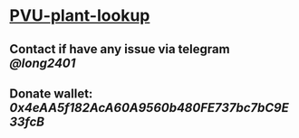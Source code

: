 # [PVU-plant-lookup](https://baolongt.github.io/PVU-plant-lookup/)

## Contact if have any issue via telegram _@long2401_

## Donate wallet: _0x4eAA5f182AcA60A9560b480FE737bc7bC9E33fcB_ 
